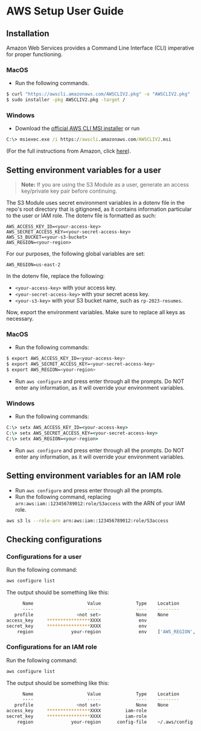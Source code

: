 # AWS Setup User Guide

## Installation
Amazon Web Services provides a Command Line Interface (CLI) imperative for proper functioning. 

### MacOS
* Run the following commands.
  
```bash
$ curl "https://awscli.amazonaws.com/AWSCLIV2.pkg" -o "AWSCLIV2.pkg"
$ sudo installer -pkg AWSCLIV2.pkg -target /
```

### Windows

* Download the [official AWS CLI MSI installer](https://awscli.amazonaws.com/AWSCLIV2.msi) or run

```cmd
C:\> msiexec.exe /i https://awscli.amazonaws.com/AWSCLIV2.msi
```

(For the full instructions from Amazon, click [here](https://docs.aws.amazon.com/cli/latest/userguide/getting-started-install.html#getting-started-install-instructions)).

## Setting environment variables for a user

> **Note:** If you are using the S3 Module as a user, generate an access key/private key pair before continuing.

The S3 Module uses secret environment variables in a dotenv file in the repo's root directory that is gitignored, as it contains information particular to the user or IAM role. The dotenv file is formatted as such:

```
AWS_ACCESS_KEY_ID=<your-access-key>
AWS_SECRET_ACCESS_KEY=<your-secret-access-key>
AWS_S3_BUCKET=<your-s3-bucket>
AWS_REGION=<your-region>
```

For our purposes, the following global variables are set:

```
AWS_REGION=us-east-2
```

In the dotenv file, replace the following:
* `<your-access-key>` with your access key.
* `<your-secret-access-key>` with your secret acess key.
* `<your-s3-key>` with your S3 bucket name, such as `rp-2023-resumes`.

Now, export the environment variables. Make sure to replace all keys as necessary.

### MacOS
* Run the following commands:

```bash
$ export AWS_ACCESS_KEY_ID=<your-access-key>
$ export AWS_SECRET_ACCESS_KEY=<your-secret-access-key>
$ export AWS_REGION=<your-region>
```

* Run `aws configure` and press enter through all the prompts. Do NOT enter any information, as it will override your environment variables.

### Windows
* Run the following commands:
  
```cmd
C:\> setx AWS_ACCESS_KEY_ID=<your-access-key>
C:\> setx AWS_SECRET_ACCESS_KEY=<your-secret-access-key>
C:\> setx AWS_REGION=<your-region>
```

* Run `aws configure` and press enter through all the prompts. Do NOT enter any information, as it will override your environment variables.

## Setting environment variables for an IAM role
* Run `aws configure` and press enter through all the prompts.
* Run the following command, replacing `arn:aws:iam::123456789012:role/S3access` with the ARN of your IAM role.
```bash
aws s3 ls --role-arn arn:aws:iam::123456789012:role/S3access
```

## Checking configurations

### Configurations for a user

Run the following command:

```bash
aws configure list
```

The output should be something like this:

```bash
      Name                    Value             Type    Location
      ----                    -----             ----    --------
   profile                <not set>             None    None
access_key     ****************XXXX              env    
secret_key     ****************XXXX              env    
    region              your-region              env    ['AWS_REGION', 'AWS_DEFAULT_REGION']
```

### Configurations for an IAM role
Run the following command:

```bash
aws configure list
```

The output should be something like this:

```bash
      Name                    Value             Type    Location
      ----                    -----             ----    --------
   profile                <not set>             None    None
access_key     ****************XXXX         iam-role
secret_key     ****************XXXX         iam-role
    region              your-region      config-file    ~/.aws/config
```